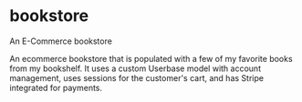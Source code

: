 # bookstore
 An E-Commerce bookstore

An ecommerce bookstore that is populated with a few of my favorite books from my bookshelf. It uses a custom Userbase model with account management, uses sessions for the customer's cart, and has Stripe integrated for payments. 
